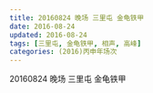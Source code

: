 ```yaml
---
title: 20160824 晚场 三里屯 金龟铁甲
date: 2016-08-24
updated: 2016-08-24
tags: [三里屯, 金龟铁甲, 相声, 高峰] 
categories: (2016)丙申年场次 
---
```

20160824 晚场 三里屯 金龟铁甲
